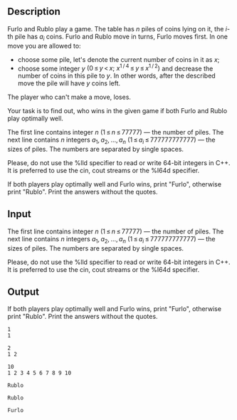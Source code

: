 ## Description

<div><p>Furlo and Rublo play a game. The table has <span class="tex-span"><i>n</i></span> piles of coins lying on it, the <span class="tex-span"><i>i</i></span>-th pile has <span class="tex-span"><i>a</i><sub class="lower-index"><i>i</i></sub></span> coins. Furlo and Rublo move in turns, Furlo moves first. In one move you are allowed to:</p><ul> <li> choose some pile, let's denote the current number of coins in it as <span class="tex-span"><i>x</i></span>; </li><li> choose some integer <span class="tex-span"><i>y</i></span> <span class="tex-span">(0 ≤ <i>y</i> &lt; <i>x</i>;&nbsp;<i>x</i><sup class="upper-index">1 / 4</sup> ≤ <i>y</i> ≤ <i>x</i><sup class="upper-index">1 / 2</sup>)</span> and decrease the number of coins in this pile to <span class="tex-span"><i>y</i></span>. In other words, after the described move the pile will have <span class="tex-span"><i>y</i></span> coins left. </li></ul><p>The player who can't make a move, loses. </p><p>Your task is to find out, who wins in the given game if both Furlo and Rublo play optimally well.</p></div><div class="input-specification"><p>The first line contains integer <span class="tex-span"><i>n</i></span> <span class="tex-span">(1 ≤ <i>n</i> ≤ 77777)</span> — the number of piles. The next line contains <span class="tex-span"><i>n</i></span> integers <span class="tex-span"><i>a</i><sub class="lower-index">1</sub>, <i>a</i><sub class="lower-index">2</sub>, ..., <i>a</i><sub class="lower-index"><i>n</i></sub></span> <span class="tex-span">(1 ≤ <i>a</i><sub class="lower-index"><i>i</i></sub> ≤ 777777777777)</span> — the sizes of piles. The numbers are separated by single spaces.</p><p>Please, do not use the <span class="tex-font-style-tt">%lld</span> specifier to read or write 64-bit integers in С++. It is preferred to use the <span class="tex-font-style-tt">cin</span>, <span class="tex-font-style-tt">cout</span> streams or the <span class="tex-font-style-tt">%I64d</span> specifier.</p></div><div class="output-specification"><p>If both players play optimally well and Furlo wins, print "<span class="tex-font-style-tt">Furlo</span>", otherwise print "<span class="tex-font-style-tt">Rublo</span>". Print the answers without the quotes.</p></div>

## Input

<p>The first line contains integer <span class="tex-span"><i>n</i></span> <span class="tex-span">(1 ≤ <i>n</i> ≤ 77777)</span> — the number of piles. The next line contains <span class="tex-span"><i>n</i></span> integers <span class="tex-span"><i>a</i><sub class="lower-index">1</sub>, <i>a</i><sub class="lower-index">2</sub>, ..., <i>a</i><sub class="lower-index"><i>n</i></sub></span> <span class="tex-span">(1 ≤ <i>a</i><sub class="lower-index"><i>i</i></sub> ≤ 777777777777)</span> — the sizes of piles. The numbers are separated by single spaces.</p><p>Please, do not use the <span class="tex-font-style-tt">%lld</span> specifier to read or write 64-bit integers in С++. It is preferred to use the <span class="tex-font-style-tt">cin</span>, <span class="tex-font-style-tt">cout</span> streams or the <span class="tex-font-style-tt">%I64d</span> specifier.</p>

## Output

<p>If both players play optimally well and Furlo wins, print "<span class="tex-font-style-tt">Furlo</span>", otherwise print "<span class="tex-font-style-tt">Rublo</span>". Print the answers without the quotes.</p>





```input1
1
1

```




```input2
2
1 2

```




```input3
10
1 2 3 4 5 6 7 8 9 10

```




```output1
Rublo

```




```output2
Rublo

```




```output3
Furlo

```


